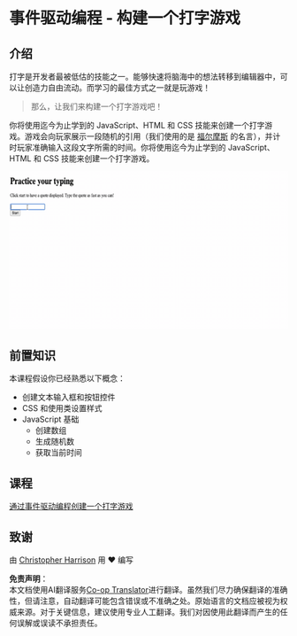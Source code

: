 <!--
CO_OP_TRANSLATOR_METADATA:
{
  "original_hash": "957547b822c40042e07d591c4fbfde4f",
  "translation_date": "2025-08-24T00:16:54+00:00",
  "source_file": "4-typing-game/README.md",
  "language_code": "zh"
}
-->
# 事件驱动编程 - 构建一个打字游戏

## 介绍

打字是开发者最被低估的技能之一。能够快速将脑海中的想法转移到编辑器中，可以让创造力自由流动。而学习的最佳方式之一就是玩游戏！

> 那么，让我们来构建一个打字游戏吧！

你将使用迄今为止学到的 JavaScript、HTML 和 CSS 技能来创建一个打字游戏。游戏会向玩家展示一段随机的引用（我们使用的是 [福尔摩斯](https://en.wikipedia.org/wiki/Sherlock_Holmes) 的名言），并计时玩家准确输入这段文字所需的时间。你将使用迄今为止学到的 JavaScript、HTML 和 CSS 技能来创建一个打字游戏。

![demo](../../../4-typing-game/images/demo.gif)

## 前置知识

本课程假设你已经熟悉以下概念：

- 创建文本输入框和按钮控件
- CSS 和使用类设置样式
- JavaScript 基础
  - 创建数组
  - 生成随机数
  - 获取当前时间

## 课程

[通过事件驱动编程创建一个打字游戏](./typing-game/README.md)

## 致谢

由 [Christopher Harrison](http://www.twitter.com/geektrainer) 用 ♥️ 编写

**免责声明**：  
本文档使用AI翻译服务[Co-op Translator](https://github.com/Azure/co-op-translator)进行翻译。虽然我们尽力确保翻译的准确性，但请注意，自动翻译可能包含错误或不准确之处。原始语言的文档应被视为权威来源。对于关键信息，建议使用专业人工翻译。我们对因使用此翻译而产生的任何误解或误读不承担责任。